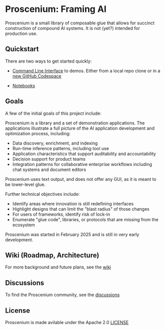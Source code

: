 # Proscenium: Framing AI

Proscenium is a small library of composable glue that allows for
succinct construction of compound AI systems.  It is not (yet?) intended for production use.

## Quickstart

There are two ways to get started quickly:

- [Command Line Interface](./CLI.md) to demos.  Either from a local repo clone or in a [new GitHub Codespace](https://github.com/codespaces/new/The-AI-Alliance/proscenium)

- [Notebooks](./notebooks/)

## Goals

A few of the initial goals of this project include:

Proscenium is a library and a set of demonstration applications.
The applications illustrate a full picture of the AI application development and optimization process,
including:

- Data discovery, enrichment, and indexing
- Run-time inference patterns, including tool use
- Application characteristics that support auditability and accountability
- Decision support for product teams
- Integration patterns for collaborative enterprise workflows including chat systems and document editors

Proscenium uses text output, and does not offer any GUI, as it is meant to be
lower-level glue.

Further technical objectives include:

- Identify areas where innovation is still redefining interfaces
- Highlight designs that can limit the "blast radius" of those changes
- For users of frameworks, identify risk of lock-in
- Enumerate "glue code", libraries, or protocols that are missing from the ecosystem

Proscenium was started in February 2025 and is still in very early development.

## Wiki (Roadmap, Architecture)

For more background and future plans, see the [wiki](https://github.com/The-AI-Alliance/proscenium/wiki)

## Discussions

To find the Proscenium community, see the [discussions](https://github.com/The-AI-Alliance/proscenium/discussions)

## License

Proscenium is made avilable under the Apache 2.0 [LICENSE](./LICENSE)

